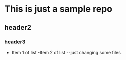 # This is just a sample repo
## header2
### header3

- Item 1 of list
-Item 2 of list
--just changing some files